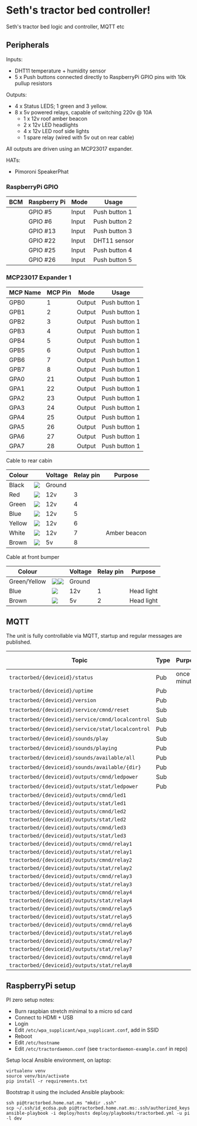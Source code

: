 # Seth's tractor bed controller!

Seth's tractor bed logic and controller, MQTT etc

## Peripherals

Inputs:

* DHT11 temperature + humidity sensor
* 5 x Push buttons connected directly to RaspberryPi GPIO pins with 10k pullup resistors

Outputs:

* 4 x Status LEDS; 1 green and 3 yellow.
* 8 x 5v powered relays, capable of switching 220v @ 10A
  * 1 x 12v roof amber beacon
  * 2 x 12v LED headlights
  * 4 x 12v LED roof side lights
  * 1 spare relay (wired with 5v out on rear cable)

All outputs are driven using an MCP23017 expander.

HATs:

* Pimoroni SpeakerPhat

### RaspberryPi GPIO

| BCM      | Raspberry Pi | Mode   | Usage         |
|----------|--------------|--------|---------------|
|          | GPIO #5      | Input  | Push button 1 |
|          | GPIO #6      | Input  | Push button 2 |
|          | GPIO #13     | Input  | Push button 3 |
|          | GPIO #22     | Input  | DHT11 sensor  |
|          | GPIO #25     | Input  | Push button 4 |
|          | GPIO #26     | Input  | Push button 5 |

### MCP23017 Expander 1

| MCP Name | MCP Pin | Mode   | Usage             |
|----------|---------|--------|-------------------|
| GPB0     | 1       | Output | Push button 1     |
| GPB1     | 2       | Output | Push button 1     |
| GPB2     | 3       | Output | Push button 1     |
| GPB3     | 4       | Output | Push button 1     |
| GPB4     | 5       | Output | Push button 1     |
| GPB5     | 6       | Output | Push button 1     |
| GPB6     | 7       | Output | Push button 1     |
| GPB7     | 8       | Output | Push button 1     |
| GPA0     | 21      | Output | Push button 1     |
| GPA1     | 22      | Output | Push button 1     |
| GPA2     | 23      | Output | Push button 1     |
| GPA3     | 24      | Output | Push button 1     |
| GPA4     | 25      | Output | Push button 1     |
| GPA5     | 26      | Output | Push button 1     |
| GPA6     | 27      | Output | Push button 1     |
| GPA7     | 28      | Output | Push button 1     |

Cable to rear cabin

| Colour |                                                   | Voltage | Relay pin | Purpose   |
|--------|---------------------------------------------------|---------|-----------|-----------|
| Black  | ![](https://placehold.it/15/000000/000000?text=+) | Ground  |           |           |
| Red    | ![](https://placehold.it/15/eb4034/000000?text=+) | 12v     | 3         |           |
| Green  | ![](https://placehold.it/15/3bfa19/000000?text=+) | 12v     | 4         |           |
| Blue   | ![](https://placehold.it/15/3719fa/000000?text=+) | 12v     | 5         |           |
| Yellow | ![](https://placehold.it/15/ffea00/000000?text=+) | 12v     | 6         |           |
| White  | ![](https://placehold.it/15/dedede/000000?text=+) | 12v     | 7         | Amber beacon  |
| Brown  | ![](https://placehold.it/15/785020/000000?text=+) | 5v      | 8         |           |

Cable at front bumper

| Colour |                                                   | Voltage | Relay pin | Purpose   |
|--------|---------------------------------------------------|---------|-----------|-----------|
| Green/Yellow  | ![](https://placehold.it/15/3bfa19/000000?text=+)![](https://placehold.it/15/ffea00/000000?text=+) | Ground  |           |           |
| Blue   | ![](https://placehold.it/15/3719fa/000000?text=+) | 12v     | 1         | Head light |
| Brown  | ![](https://placehold.it/15/785020/000000?text=+) | 5v      | 2         | Head light |


## MQTT

The unit is fully controllable via MQTT, startup and regular messages are published.

| Topic                                        |  Type                   |  Purpose          | Example payload |   
|----------------------------------------------|-------------------------|------------------|-----------------|
| `tractorbed/{deviceid}/status`                 |  Pub                        | once a minute    |                 |
| `tractorbed/{deviceid}/uptime`                 |  Pub                       |                  |                 |
| `tractorbed/{deviceid}/version`                |  Pub                       |                  |                 |
| `tractorbed/{deviceid}/service/cmnd/reset`              |  Sub                       |                  |                 |
| `tractorbed/{deviceid}/service/cmnd/localcontrol`       |  Sub                    |                  |                 |
| `tractorbed/{deviceid}/service/stat/localcontrol`       |  Pub                    |                  |                 |
| `tractorbed/{deviceid}/sounds/play`                     |  Sub                    |                  |                 |
| `tractorbed/{deviceid}/sounds/playing`                  |  Pub                    |                  |                 |
| `tractorbed/{deviceid}/sounds/available/all`            |  Pub                    |                  |                 |
| `tractorbed/{deviceid}/sounds/available/{dir}`          |  Pub                    |                  |                 |
| `tractorbed/{deviceid}/outputs/cmnd/ledpower`           |  Sub                    |                  |                 |
| `tractorbed/{deviceid}/outputs/stat/ledpower`           |  Pub                    |                  |                 |
| `tractorbed/{deviceid}/outputs/cmnd/led1`               |                         |                  |                 |
| `tractorbed/{deviceid}/outputs/stat/led1`               |                         |                  |                 |
| `tractorbed/{deviceid}/outputs/cmnd/led2`               |                         |                  |                 |
| `tractorbed/{deviceid}/outputs/stat/led2`               |                         |                  |                 |
| `tractorbed/{deviceid}/outputs/cmnd/led3`               |                         |                  |                 |
| `tractorbed/{deviceid}/outputs/stat/led3`               |                         |                  |                 |
| `tractorbed/{deviceid}/outputs/cmnd/relay1`             |                         |                  |                 |
| `tractorbed/{deviceid}/outputs/stat/relay1`             |                         |                  |                 |
| `tractorbed/{deviceid}/outputs/cmnd/relay2`             |                         |                  |                 |
| `tractorbed/{deviceid}/outputs/stat/relay2`             |                         |                  |                 |
| `tractorbed/{deviceid}/outputs/cmnd/relay3`             |                         |                  |                 |
| `tractorbed/{deviceid}/outputs/stat/relay3`             |                         |                  |                 |
| `tractorbed/{deviceid}/outputs/cmnd/relay4`             |                         |                  |                 |
| `tractorbed/{deviceid}/outputs/stat/relay4`             |                         |                  |                 |
| `tractorbed/{deviceid}/outputs/cmnd/relay5`             |                         |                  |                 |
| `tractorbed/{deviceid}/outputs/stat/relay5`             |                         |                  |                 |
| `tractorbed/{deviceid}/outputs/cmnd/relay6`             |                         |                  |                 |
| `tractorbed/{deviceid}/outputs/stat/relay6`             |                         |                  |                 |
| `tractorbed/{deviceid}/outputs/cmnd/relay7`             |                         |                  |                 |
| `tractorbed/{deviceid}/outputs/stat/relay7`             |                         |                  |                 |
| `tractorbed/{deviceid}/outputs/cmnd/relay8`             |                         |                  |                 |
| `tractorbed/{deviceid}/outputs/stat/relay8`             |                         |                  |                 |

## RaspberryPi setup

PI zero setup notes:

* Burn raspbian stretch minimal to a micro sd card
* Connect to HDMI + USB
* Login
* Edit `/etc/wpa_supplicant/wpa_supplicant.conf`, add in SSID
* Reboot
* Edit `/etc/hostname`
* Edit `/etc/tractordaemon.conf` (see `tractordaemon-example.conf` in repo)

Setup local Ansible environment, on laptop:

```
virtualenv venv
source venv/bin/activate
pip install -r requirements.txt
```

Bootstrap it using the included Ansible playbook:

```
ssh pi@tractorbed.home.nat.ms "mkdir .ssh"
scp ~/.ssh/id_ecdsa.pub pi@tractorbed.home.nat.ms:.ssh/authorized_keys
ansible-playbook -i deploy/hosts deploy/playbooks/tractorbed.yml -u pi -l dev
```
